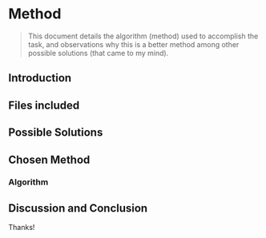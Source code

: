 # Method 
> This document details the algorithm (method) used to accomplish the task, and observations why this is a better method among other possible solutions (that came to my mind).

## Introduction

## Files included

## Possible Solutions

## Chosen Method

### Algorithm

## Discussion and Conclusion

Thanks!